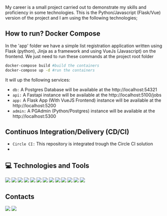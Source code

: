 My career is a small project carried out to demonstrate my skills and proficiency in some technologies. This is the Python/Javascript (Flask/Vue) version of the project and I am using the following technologies;

## How to run? Docker Compose
In the 'app' folder we have a simple list registration application written using Flask (python), Jinja as a framework and using VueJs (Javascript) on the frontend. We just need to run these commands at the project root folder

```sh
docker-compose build #build the containers
docker-compose up -d #run the containers
```
It will up the following services:
- ``db:`` A Postgres Database will be available at the http://localhost:54321 
- ``api:`` A Fastapi instance will be available at the http://localhost:5100/jobs 
- ``app:`` A Flask App (With VueJS Frontend) instance will be available at the http://localhost:5200
- ``admin:`` A PGAdmin (Python/Postgres) instance will be available at the http://localhost:5300

## Continuos Integration/Delivery (CD/CI)
- ``Circle CI:`` This repository is integrated trough the Circle CI solution
- 

## 💻 Technologies and Tools
![](https://img.shields.io/badge/Code-Python-blueviolet?logo=python&logoColor=white) ![](https://img.shields.io/badge/Code-Javascript-blueviolet?logo=javascript&logoColor=white) ![](https://img.shields.io/badge/Code-HTML-blueviolet?logo=html5&logoColor=white) ![](https://img.shields.io/badge/Code-CSS-blueviolet?logo=html5&logoColor=white) ![](https://img.shields.io/badge/Code-Flask-blueviolet?logo=python&logoColor=white) ![](https://img.shields.io/badge/Code-Jinja-blueviolet?logo=jinja&logoColor=white) ![](https://img.shields.io/badge/Code-VueJS-blueviolet?logo=Javascript&logoColor=white) ![](https://img.shields.io/badge/Code-SQLAlchemy-blueviolet?logo=python&logoColor=white) ![](https://img.shields.io/badge/Code-FastAPI-blueviolet?logo=python&logoColor=white) ![](https://img.shields.io/badge/Code-Docker-blueviolet?logo=docker&logoColor=white) ![](https://img.shields.io/badge/Code-DockerCompose-blueviolet?logo=python&logoColor=white) ![](https://img.shields.io/badge/Code-UnitTest-blueviolet?logo=docker&logoColor=white) ![](https://img.shields.io/badge/Code-Pytest-blueviolet?logo=python&logoColor=white)

## Contacts
![](https://img.shields.io/badge/LinkedIn-alexandreconrado-blue?url=https://www.linkedin.com/in/alexandreconrado/&logo=linkedin&logoColor=white) ![](https://img.shields.io/badge/Gmail-xandee1977@gmail.com-red?logo=gmail&logoColor=white)